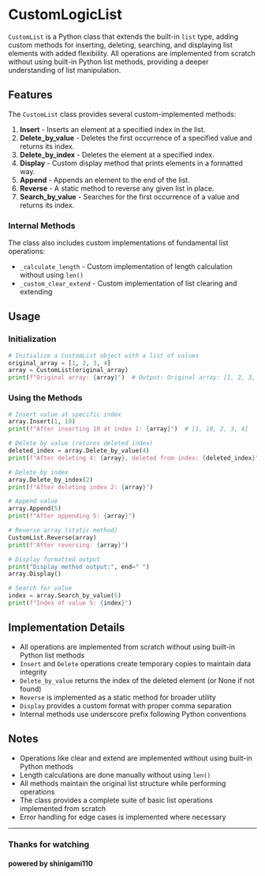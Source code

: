 # CustomLogicList

`CustomList` is a Python class that extends the built-in `list` type, adding custom methods for inserting, deleting, searching, and displaying list elements with added flexibility. All operations are implemented from scratch without using built-in Python list methods, providing a deeper understanding of list manipulation.

## Features

The `CustomList` class provides several custom-implemented methods:

1. **Insert** - Inserts an element at a specified index in the list.
2. **Delete_by_value** - Deletes the first occurrence of a specified value and returns its index.
3. **Delete_by_index** - Deletes the element at a specified index.
4. **Display** - Custom display method that prints elements in a formatted way.
5. **Append** - Appends an element to the end of the list.
6. **Reverse** - A static method to reverse any given list in place.
7. **Search_by_value** - Searches for the first occurrence of a value and returns its index.

### Internal Methods

The class also includes custom implementations of fundamental list operations:

- `_calculate_length` - Custom implementation of length calculation without using `len()`
- `_custom_clear_extend` - Custom implementation of list clearing and extending

## Usage

### Initialization

```python
# Initialize a CustomList object with a list of values
original_array = [1, 2, 3, 4]
array = CustomList(original_array)
print(f"Original array: {array}")  # Output: Original array: [1, 2, 3, 4]
```

### Using the Methods

```python
# Insert value at specific index
array.Insert(1, 10)
print(f"After inserting 10 at index 1: {array}")  # [1, 10, 2, 3, 4]

# Delete by value (returns deleted index)
deleted_index = array.Delete_by_value(4)
print(f"After deleting 4: {array}, deleted from index: {deleted_index}")

# Delete by index
array.Delete_by_index(2)
print(f"After deleting index 2: {array}")

# Append value
array.Append(5)
print(f"After appending 5: {array}")

# Reverse array (static method)
CustomList.Reverse(array)
print(f"After reversing: {array}")

# Display formatted output
print("Display method output:", end=" ")
array.Display()

# Search for value
index = array.Search_by_value(5)
print(f"Index of value 5: {index}")
```

## Implementation Details

- All operations are implemented from scratch without using built-in Python list methods
- `Insert` and `Delete` operations create temporary copies to maintain data integrity
- `Delete_by_value` returns the index of the deleted element (or None if not found)
- `Reverse` is implemented as a static method for broader utility
- `Display` provides a custom format with proper comma separation
- Internal methods use underscore prefix following Python conventions

## Notes

- Operations like clear and extend are implemented without using built-in Python methods
- Length calculations are done manually without using `len()`
- All methods maintain the original list structure while performing operations
- The class provides a complete suite of basic list operations implemented from scratch
- Error handling for edge cases is implemented where necessary

<hr>

### Thanks for watching 
#### powered by shinigami110